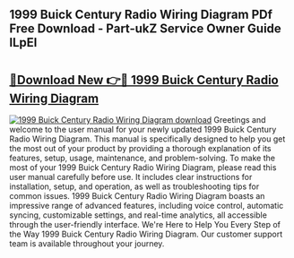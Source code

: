 ## 1999 Buick Century Radio Wiring Diagram PDf Free Download - Part-ukZ Service Owner Guide lLpEl

# <h2><a href="http://dflk7c.blite.top/?on=1999+Buick+Century+Radio+Wiring+Diagram">🔗Download New 👉🔴 1999 Buick Century Radio Wiring Diagram</a></h2>

[![1999 Buick Century Radio Wiring Diagram download](https://i.imgur.com/lujVjoI.png)](http://dflk7c.blite.top/?on=1999+Buick+Century+Radio+Wiring+Diagram)
Greetings and welcome to the user manual for your newly updated 1999 Buick Century Radio Wiring Diagram. This manual is specifically designed to help you get the most out of your product by providing a thorough explanation of its features, setup, usage, maintenance, and problem-solving. To make the most of your 1999 Buick Century Radio Wiring Diagram, please read this user manual carefully before use. It includes clear instructions for installation, setup, and operation, as well as troubleshooting tips for common issues. 1999 Buick Century Radio Wiring Diagram boasts an impressive range of advanced features, including voice control, automatic syncing, customizable settings, and real-time analytics, all accessible through the user-friendly interface. We're Here to Help You Every Step of the Way 1999 Buick Century Radio Wiring Diagram. Our customer support team is available throughout your journey.
